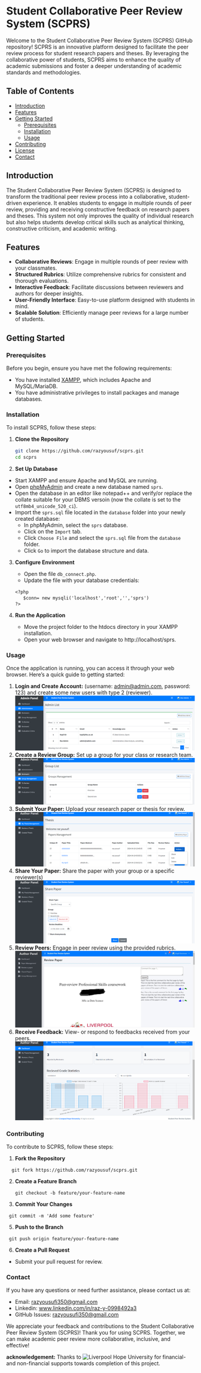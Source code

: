 # Student Collaborative Peer Review System (SCPRS)

Welcome to the Student Collaborative Peer Review System (SCPRS) GitHub repository! SCPRS is an innovative platform designed to facilitate the peer review process for student research papers and theses. By leveraging the collaborative power of students, SCPRS aims to enhance the quality of academic submissions and foster a deeper understanding of academic standards and methodologies.

## Table of Contents

- [Introduction](#introduction)
- [Features](#features)
- [Getting Started](#getting-started)
  - [Prerequisites](#prerequisites)
  - [Installation](#installation)
  - [Usage](#usage)
- [Contributing](#contributing)
- [License](#license)
- [Contact](#contact)

## Introduction

The Student Collaborative Peer Review System (SCPRS) is designed to transform the traditional peer review process into a collaborative, student-driven experience. It enables students to engage in multiple rounds of peer review, providing and receiving constructive feedback on research papers and theses. This system not only improves the quality of individual research but also helps students develop critical skills such as analytical thinking, constructive criticism, and academic writing.

## Features

- **Collaborative Reviews**: Engage in multiple rounds of peer review with your classmates.
- **Structured Rubrics**: Utilize comprehensive rubrics for consistent and thorough evaluations.
- **Interactive Feedback**: Facilitate discussions between reviewers and authors for deeper insights.
- **User-Friendly Interface**: Easy-to-use platform designed with students in mind.
- **Scalable Solution**: Efficiently manage peer reviews for a large number of students.

## Getting Started

### Prerequisites

Before you begin, ensure you have met the following requirements:
- You have installed [XAMPP](https://www.apachefriends.org/index.html), which includes Apache and MySQL/MariaDB.
- You have administrative privileges to install packages and manage databases.

### Installation

To install SCPRS, follow these steps:

1. **Clone the Repository**

   ```bash
   git clone https://github.com/razyousuf/scprs.git
   cd scprs
   ```
2. **Set Up Database**
  * Start XAMPP and ensure Apache and MySQL are running.
  * Open [phpMyAdmin](http://localhost/phpmyadmin) and create a new database named `sprs`.
  * Open the database in an editor like notepad++ and verify/or replace the collate suitable for your DBMS versoin (now the collate is set to the `utf8mb4_unicode_520_ci`).
  * Import the `sprs.sql` file located in the `database` folder into your newly created database:
     - In phpMyAdmin, select the `sprs` database.
     - Click on the `Import` tab.
     - Click `Choose File` and select the `sprs.sql` file from the `database` folder.
     - Click `Go` to import the database structure and data.

3. **Configure Environment**
    - Open the file `db_connect.php`.
    - Update the file with your database credentials:
  
     ```
     <?php
        $conn= new mysqli('localhost','root','','sprs')
     ?>
     ```

4. **Run the Application**
    - Move the project folder to the htdocs directory in your XAMPP installation.
    - Open your web browser and navigate to http://localhost/sprs.


### Usage
Once the application is running, you can access it through your web browser. Here’s a quick guide to getting started:

1. **Login and Create Account:** (username: admin@admin.com, password: 123) and create some new users with type 2 (reviewer).
   ![Users Management](images/12_admin.jpg "Users Management")
3. **Create a Review Group:** Set up a group for your class or research team.
  ![Group Management](images/14_admin.png "Reviewrs Group Management")
5. **Submit Your Paper:** Upload your research paper or thesis for review.
  ![Paper Management](images/21_author.png "Paper Management")
7. **Share Your Paper:** Share the paper with your group or a specific reviewer(s)
  ![Share Paper](images/22_author.png "Share Paper")
9. **Review Peers:** Engage in peer review using the provided rubrics.
  ![Review Paper](images/32_review.jpg "Review Paper")
11. **Receive Feedback:** View- or respond to feedbacks received from your peers.
  ![Receive Feedback](images/23_author.png "receive Feedback")

### Contributing
To contribute to SCPRS, follow these steps:

1. **Fork the Repository**
 ```
   git fork https://github.com/razyousuf/scprs.git
 ```

2. **Create a Feature Branch**
   ```
   git checkout -b feature/your-feature-name
   ```
3. **Commit Your Changes**
  ```
   git commit -m 'Add some feature'
  ```
5. **Push to the Branch**
  ```
   git push origin feature/your-feature-name
  ```
6. **Create a Pull Request**
  - Submit your pull request for review.

### Contact
If you have any questions or need further assistance, please contact us at:
  * Email: razyousufi350@gmail.com
  * Linkedin: www.linkedin.com/in/raz-y-0998492a3
  * GitHub Issues: razyousufi350@gmail.com

We appreciate your feedback and contributions to the Student Collaborative Peer Review System (SCPRS)!
Thank you for using SCPRS. Together, we can make academic peer review more collaborative, inclusive, and effective!

**acknowledgement:** Thanks to ![Liverpool Hope University](https://www.hope.ac.uk/) for financial- and non-financial supports towards completion of this project.
